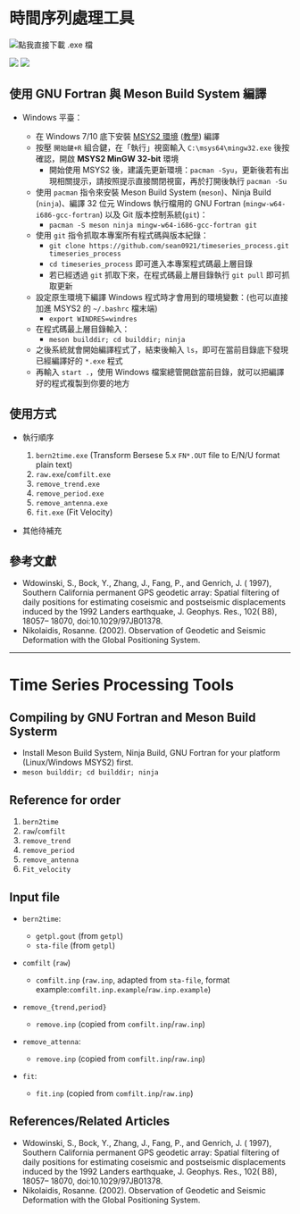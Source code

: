 # 時間序列處理工具

![點我直接下載 .exe 檔](https://github.com/sean0921/timeseries_process/releases)

![](https://travis-ci.org/sean0921/timeseries_process.svg?branch=master)
![](https://i.imgur.com/gwfKEH5.png)

## 使用 GNU Fortran 與 Meson Build System 編譯

* Windows 平臺：

    - 在 Windows 7/10 底下安裝 [MSYS2 環境](https://www.msys2.org/) ([教學](https://magiclen.org/msys2/)) 編譯
    - 按壓 `開始鍵+R` 組合鍵，在「執行」視窗輸入 `C:\msys64\mingw32.exe` 後按確認，開啟 **MSYS2 MinGW 32-bit** 環境
        + 開始使用 MSYS2 後，建議先更新環境：`pacman -Syu`，更新後若有出現相關提示，請按照提示直接關閉視窗，再於打開後執行 `pacman -Su`
    - 使用 `pacman` 指令來安裝 Meson Build System (`meson`)、Ninja Build (`ninja`)、編譯 32 位元 Windows 執行檔用的 GNU Fortran (`mingw-w64-i686-gcc-fortran`) 以及 Git 版本控制系統(`git`)：
        + `pacman -S meson ninja mingw-w64-i686-gcc-fortran git`
    - 使用 `git` 指令抓取本專案所有程式碼與版本紀錄：
        + `git clone https://github.com/sean0921/timeseries_process.git timeseries_process`
        + `cd timeseries_process` 即可進入本專案程式碼最上層目錄
        + 若已經透過 `git` 抓取下來，在程式碼最上層目錄執行 `git pull` 即可抓取更新
    - 設定原生環境下編譯 Windows 程式時才會用到的環境變數：(也可以直接加進 MSYS2 的 `~/.bashrc` 檔末端)
        + `export WINDRES=windres`
    - 在程式碼最上層目錄輸入：
        + `meson builddir; cd builddir; ninja`
    - 之後系統就會開始編譯程式了，結束後輸入 `ls`，即可在當前目錄底下發現已經編譯好的 `*.exe` 程式
    - 再輸入 `start .`，使用 Windows 檔案總管開啟當前目錄，就可以把編譯好的程式複製到你要的地方

## 使用方式

* 執行順序
  1. `bern2time.exe` (Transform Bersese 5.x `FN*.OUT` file to E/N/U format plain text)
  2. `raw.exe`/`comfilt.exe`
  3. `remove_trend.exe`
  4. `remove_period.exe`
  5. `remove_antenna.exe`
  6. `fit.exe` (Fit Velocity)

* 其他待補充

## 參考文獻

* Wdowinski, S., Bock, Y., Zhang, J., Fang, P., and Genrich, J. ( 1997), Southern California permanent GPS geodetic array: Spatial filtering of daily positions for estimating coseismic and postseismic displacements induced by the 1992 Landers earthquake, J. Geophys. Res., 102( B8), 18057– 18070, doi:10.1029/97JB01378.
* Nikolaidis, Rosanne. (2002). Observation of Geodetic and Seismic Deformation with the Global Positioning System.

---

# Time Series Processing Tools

## Compiling by GNU Fortran and Meson Build Systerm

* Install Meson Build System, Ninja Build, GNU Fortran  for your platform (Linux/Windows MSYS2)  first.
* `meson builddir; cd builddir; ninja`

## Reference for order

1. `bern2time`
2. `raw`/`comfilt`
3. `remove_trend`
4. `remove_period`
5. `remove_antenna`
6. `Fit_velocity`

## Input file

* `bern2time`:
    - `getpl.gout` (from `getpl`)
    - `sta-file` (from `getpl`)

* `comfilt` (`raw`)
    - `comfilt.inp` (`raw.inp`, adapted from `sta-file`, format example:`comfilt.inp.example`/`raw.inp.example`)

* `remove_{trend,period}`
    - `remove.inp` (copied from `comfilt.inp`/`raw.inp`)

* `remove_attenna`:
    - `remove.inp` (copied from `comfilt.inp`/`raw.inp`)

* `fit`:
    - `fit.inp` (copied from `comfilt.inp`/`raw.inp`)

## References/Related Articles

* Wdowinski, S., Bock, Y., Zhang, J., Fang, P., and Genrich, J. ( 1997), Southern California permanent GPS geodetic array: Spatial filtering of daily positions for estimating coseismic and postseismic displacements induced by the 1992 Landers earthquake, J. Geophys. Res., 102( B8), 18057– 18070, doi:10.1029/97JB01378.
* Nikolaidis, Rosanne. (2002). Observation of Geodetic and Seismic Deformation with the Global Positioning System.
